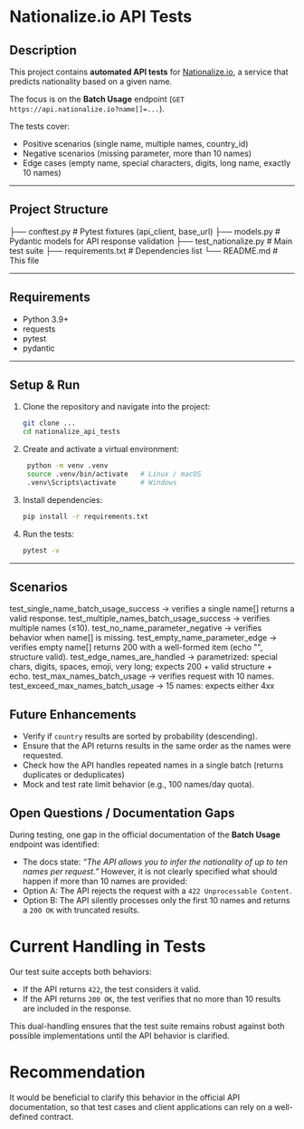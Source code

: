 # Nationalize.io API Tests

## Description
This project contains **automated API tests** for [Nationalize.io](https://nationalize.io/documentation), a service that predicts nationality based on a given name.

The focus is on the **Batch Usage** endpoint (`GET https://api.nationalize.io?name[]=...`).

The tests cover:
- Positive scenarios (single name, multiple names, country_id)
- Negative scenarios (missing parameter, more than 10 names)
- Edge cases (empty name, special characters, digits, long name, exactly 10 names)

---

## Project Structure
├── conftest.py # Pytest fixtures (api_client, base_url)
├── models.py # Pydantic models for API response validation
├── test_nationalize.py # Main test suite
├── requirements.txt # Dependencies list
└── README.md # This file


---

## Requirements
- Python 3.9+
- requests
- pytest
- pydantic

---

## Setup & Run
1. Clone the repository and navigate into the project:
   ```bash
   git clone ...
   cd nationalize_api_tests

2. Create and activate a virtual environment:
   ```bash
    python -m venv .venv
    source .venv/bin/activate   # Linux / macOS
    .venv\Scripts\activate      # Windows

3. Install dependencies:
    ```bash
    pip install -r requirements.txt

4. Run the tests:
    ```bash
    pytest -v

---

## Scenarios

test_single_name_batch_usage_success → verifies a single name[] returns a valid response.
test_multiple_names_batch_usage_success → verifies multiple names (≤10).
test_no_name_parameter_negative → verifies behavior when name[] is missing.
test_empty_name_parameter_edge → verifies empty name[] returns 200 with a well-formed item (echo "", structure valid).
test_edge_names_are_handled → parametrized: special chars, digits, spaces, emoji, very long; expects 200 + valid structure + echo.
test_max_names_batch_usage → verifies request with 10 names.
test_exceed_max_names_batch_usage → 15 names: expects either 4xx

## Future Enhancements
- Verify if `country` results are sorted by probability (descending).
- Ensure that the API returns results in the same order as the names were requested.
- Check how the API handles repeated names in a single batch (returns duplicates or deduplicates)
- Mock and test rate limit behavior (e.g., 100 names/day quota).

## Open Questions / Documentation Gaps

During testing, one gap in the official documentation of the **Batch Usage** endpoint was identified:

- The docs state: *“The API allows you to infer the nationality of up to ten names per request.”*
  However, it is not clearly specified what should happen if more than 10 names are provided:
- Option A: The API rejects the request with a `422 Unprocessable Content`.
- Option B: The API silently processes only the first 10 names and returns a `200 OK` with truncated results.

# Current Handling in Tests
Our test suite accepts both behaviors:
- If the API returns `422`, the test considers it valid.
- If the API returns `200 OK`, the test verifies that no more than 10 results are included in the response.

This dual-handling ensures that the test suite remains robust against both possible implementations until the API behavior is clarified.

# Recommendation
It would be beneficial to clarify this behavior in the official API documentation, so that test cases and client applications can rely on a well-defined contract.
